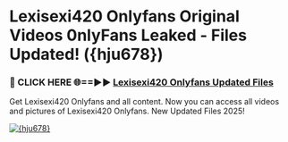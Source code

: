 # Lexisexi420 Onlyfans Original Videos 0nlyFans Leaked - Files Updated! ({hju678})

<h3>🔴 CLICK HERE 🌐==►► <a href="https://tinyurl.com/ms9xzufz" rel="nofollow">Lexisexi420 Onlyfans Updated Files</a></h3>

Get Lexisexi420 Onlyfans and all content. Now you can access all videos and pictures of Lexisexi420 Onlyfans. New Updated Files 2025!

[![{hju678}](https://i.imgur.com/PQ7UWWw.gif)](https://tinyurl.com/ms9xzufz)